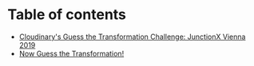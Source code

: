 # Table of contents

* [Cloudinary's Guess the Transformation Challenge: JunctionX Vienna 2019](README.md)
* [Now Guess the Transformation!](now-guess-the-transformation.md)

